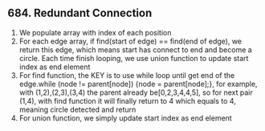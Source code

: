 ## 684. Redundant Connection
1. We populate array with index of each position
2. For each edge array, if find(start of edge) == find(end of edge), we return this edge, which means start has connect to end and become a circle. Each time finish looping, we use union function to update start index as end element
3. For find function, the KEY is to use while loop until get end of the edge.while (node != parent[node]) {node = parent[node];}, for example, with (1,2),(2,3),(3,4) the parent already be[0,2,3,4,4,5], so for next pair (1,4), with find function it will finally return to 4 which equals to 4, meaning circle detected and return
4. For union function, we simply update start index as end element
